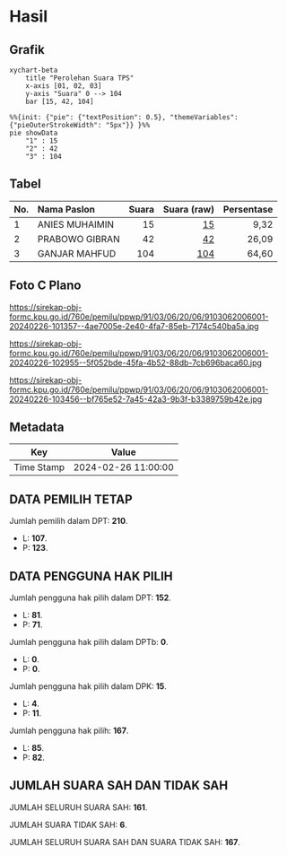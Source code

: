 # Hasil

## Grafik

```mermaid
xychart-beta
    title "Perolehan Suara TPS"
    x-axis [01, 02, 03]
    y-axis "Suara" 0 --> 104
    bar [15, 42, 104]
```

```mermaid
%%{init: {"pie": {"textPosition": 0.5}, "themeVariables": {"pieOuterStrokeWidth": "5px"}} }%%
pie showData
    "1" : 15
    "2" : 42
    "3" : 104
```

## Tabel

| No. | Nama Paslon    | Suara | Suara (raw) | Persentase |
|:--- |:-------------- | -----:| -----------:| ----------:|
| 1   | ANIES MUHAIMIN | 15    | [15][p-1]   | 9,32       |
| 2   | PRABOWO GIBRAN | 42    | [42][p-2]   | 26,09      |
| 3   | GANJAR MAHFUD  | 104   | [104][p-3]  | 64,60      |


[p-1]: https://github.com/gigit-pemilu/pemilu-2024-91-papua/blob/main/pilpres/hitung-suara/sub/91-papua/sub/03-jayapura/sub/06-kemtuk-gresi/sub/2006-bring/sub/001-tps/sub/paslon-1.txt
[p-2]: https://github.com/gigit-pemilu/pemilu-2024-91-papua/blob/main/pilpres/hitung-suara/sub/91-papua/sub/03-jayapura/sub/06-kemtuk-gresi/sub/2006-bring/sub/001-tps/sub/paslon-2.txt
[p-3]: https://github.com/gigit-pemilu/pemilu-2024-91-papua/blob/main/pilpres/hitung-suara/sub/91-papua/sub/03-jayapura/sub/06-kemtuk-gresi/sub/2006-bring/sub/001-tps/sub/paslon-3.txt

## Foto C Plano

https://sirekap-obj-formc.kpu.go.id/760e/pemilu/ppwp/91/03/06/20/06/9103062006001-20240226-101357--4ae7005e-2e40-4fa7-85eb-7174c540ba5a.jpg

https://sirekap-obj-formc.kpu.go.id/760e/pemilu/ppwp/91/03/06/20/06/9103062006001-20240226-102955--5f052bde-45fa-4b52-88db-7cb696baca60.jpg

https://sirekap-obj-formc.kpu.go.id/760e/pemilu/ppwp/91/03/06/20/06/9103062006001-20240226-103456--bf765e52-7a45-42a3-9b3f-b3389759b42e.jpg


## Metadata

| Key        | Value               |
| ---------- | ------------------- |
| Time Stamp | 2024-02-26 11:00:00 |


## DATA PEMILIH TETAP

Jumlah pemilih dalam DPT: **210**.
 * L: **107**.
 * P: **123**.

## DATA PENGGUNA HAK PILIH

Jumlah pengguna hak pilih dalam DPT: **152**.
 * L: **81**.
 * P: **71**.

Jumlah pengguna hak pilih dalam DPTb: **0**.
 * L: **0**.
 * P: **0**.

Jumlah pengguna hak pilih dalam DPK: **15**.
 * L: **4**.
 * P: **11**.

Jumlah pengguna hak pilih: **167**.
 * L: **85**.
 * P: **82**.

## JUMLAH SUARA SAH DAN TIDAK SAH

JUMLAH SELURUH SUARA SAH: **161**.

JUMLAH SUARA TIDAK SAH: **6**.

JUMLAH SELURUH SUARA SAH DAN SUARA TIDAK SAH: **167**.



